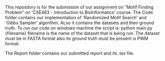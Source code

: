 This repository is for the submission of our assignment on "Motif Finding Problem" on 'CSE463 - Introduction to BioInformatics' course. 
The Code folder contains our implementation of 'Randomized Motif Search' and 'Gibbs Sampler' algorithm.
ALso it contains the datasets and their ground truth.
To run our code on windows machine the script is:
python main.py {filename}
filename is the name of the dataset that is being run. The dataset must be in FASTA format also its ground truth must be present is PWM format.

The Report folder contains our submitted report and its .tex file.
